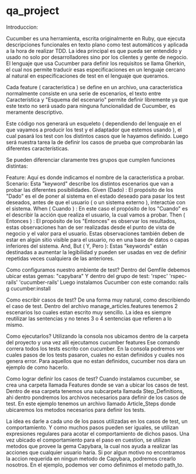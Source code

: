 qa_project
==========
Introduccion:

Cucumber es una herramienta, escrita originalmente en Ruby, que ejecuta descripciones funcionales en texto plano como test automáticos y aplicada a la hora de realizar TDD.
La idea principal es que pueda ser entendido y usado no solo por desarrolladores sino por los clientes y gente de negocio.
El lenguaje que usa Cucumber para definir los requisitos se llama Gherkin, el cual nos permite traducir esas especificaciones en un lenguaje cercano al natural en especificaciones de test en el lenguaje que queramos.

Cada feature ( característica ) se define en un archivo, una característica normalmente consiste en una serie de escenarios, el texto entre Característica y "Esquema del escenario" permite definir libremente ya que este texto no será usado para ninguna funcionalidad de Cucumber, es meramente descriptivo.

Este código nos generará un esqueleto ( dependiendo del lenguaje en el que vayamos a producir los test y el adaptador que estemos usando ), el cual pasará los test con los distintos casos que le hayamos definido. Luego será nuestra tarea la de definir los casos de prueba que comprobarán las diferentes características.

Se pueden diferenciar claramente tres grupos que cumplen funciones distintas:

Feature: Aquí es donde indicamos el nombre de la característica a probar.
Scenario: Esta "keyword" describe los distintos escenarios que van a probar las diferentes posibilidades.
Given (Dado) : El propósito de los "Dado" es el de poner al sistema en el estado deseado para pasar los test deseados, antes de que el usuario ( o un sistema externo ), interactúe con el sistema.
When ( Cuando ) : En este caso el propósito de los "Cuando" es el describir la acción que realiza el usuario, la cual vamos a probar.
Then ( Entonces ) : El propósito de los "Entonces" es observar los resultados, estas observaciones han de ser realizadas desde el punto de vista de negocio y el valor para el usuario. Estas observaciones también deben de estar en algún sitio visible para el usuario, no en una base de datos o capas inferiores del sistema.
And, But ( Y, Pero ): Estas "keywords" están destinadas a aumentar la legibilidad y pueden ser usadas en vez de definir repetidas veces cualquiera de las anteriores.


Como configuramos nuestro ambiente de test?
Dentro del Gemfile debemos ubicar estas gemas:
"capybara"
Y dentro del grupo de test:
	'rspec'
	'rspec-rails'
	'cucumber-rails'
Luego instalamos Cucumber con este comando:
	rails g cucumber:install


Como escribir casos de test?
De una forma muy natural, como describiendo el caso de test. Dentro del archivo manage_articles.features tenemos 2 escenarios lso cuales estan escrito muy sencillo. La idea es siempre reutilizar las sentencias y no tenes 3 o 4 sentencias que refieren a lo mismo.

Como ejecutarlos?
Utilizando la consola nos ubicamos dentro de la carpeta del proyecto y una vez alli ejecutamos
	cucumber features
Ese comando correra todos los tests escrito con cucumber. En la consola podremos ver cuales pasos de los tests pasaron, cuales no estan definidos y cuales nos genera error. Para aquellos que no estan definidos, cucumber nos dara un ejemplo de como hacerlo.

Como lograr definir los casos de test?
Cuando instalamos cucumber, se crea una carpeta llamada Features donde se van a ubicar los casos de test. 
Dentro de esa carpeta tenemos una subcarpeta llamada Step_Definitions, ahi dentro pondremos los archivos necesarios para definir de los casos de test. En este ejemplo tenemos un archivo llamado Article_Steps donde ubicaremos los metodos necesarios para definir los tests.

La idea es darle a cada uno de los pasos utilizadas en los casos de test, un comportamiento. Y como muchos pasos pueden ser iguales, se utilizan expresiones regulares para acotar el comportamiento de dichos pasos.
Una vez ubicado el comportamiento para el paso en cuestion, se utilizan metodos que provee la gema Capybara, la cual nos ayuda a realizar las acciones que cualquier usuario haria. Si por algun motivo no encontramos la accion requerida en ningun metodo de Capybara, podremos crearlo nosotros. En el ejemplo, podemos ver como definimos el metodo path_to.

